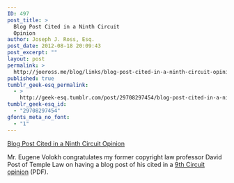 ```yaml
---
ID: 497
post_title: >
  Blog Post Cited in a Ninth Circuit
  Opinion
author: Joseph J. Ross, Esq.
post_date: 2012-08-18 20:09:43
post_excerpt: ""
layout: post
permalink: >
  http://joeross.me/blog/links/blog-post-cited-in-a-ninth-circuit-opinion/
published: true
tumblr_geek-esq_permalink:
  - >
    http://geek-esq.tumblr.com/post/29708297454/blog-post-cited-in-a-ninth-circuit-opinion
tumblr_geek-esq_id:
  - "29708297454"
gfonts_meta_no_font:
  - "1"
---
```

<a href='http://www.volokh.com/2012/08/11/blog-post-cited-in-a-ninth-circuit-opinion/'>Blog Post Cited in a Ninth Circuit Opinion</a><div class="link_description"><p>Mr. Eugene Volokh congratulates my former copyright law professor David Post of Temple Law on having a blog post of his cited in a <a href="http://www.ca9.uscourts.gov/datastore/opinions/2012/08/09/11-30181.pdf" target="_blank">9th Circuit opinion</a> (PDF).</p></div>